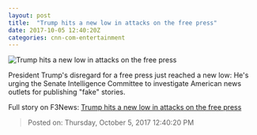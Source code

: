 ```yaml
---
layout: post
title:  "Trump hits a new low in attacks on the free press"
date: 2017-10-05 12:40:20Z
categories: cnn-com-entertainment
---
```


![Trump hits a new low in attacks on the free press](http://i2.cdn.turner.com/money/dam/assets/171005074208-donald-trump-780x439.jpg)

President Trump's disregard for a free press just reached a new low: He's urging the Senate Intelligence Committee to investigate American news outlets for publishing "fake" stories.


Full story on F3News: [Trump hits a new low in attacks on the free press](http://www.f3nws.com/n/abBzfE)

> Posted on: Thursday, October 5, 2017 12:40:20 PM
